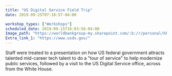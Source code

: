 ```yaml
---
title: "US Digital Service Field Trip"
date: 2019-09-25T07:18:57-04:00

workshop_types: ["Workshops"]
scheduled_date: 2019-09-15T16:03:56-04:00
Image_path: "https://worldbankgroup-my.sharepoint.com/:b:/r/personal/hkrambeck_worldbank_org/Documents/00%20-%20Labs/%200%20SD%20Data%20Lab%20-%20Shared/Event%20and%20Activity%20Flyers/19-09-25%20Field%20Trip%20-%20USDS.pdf?csf=1&amp;e=Kbadq7" 
Extra_link_1: "https://www.usds.gov/"
---
```


Staff were treated to a presentation on how US federal government attracts talented mid-career tech talent to do a "tour of service" to help modernize public services, followed by a visit to the US Digital Service office, across from the White House.

